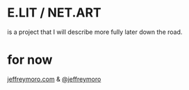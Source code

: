 # E.LIT / NET.ART

is a project that I will describe more fully later down the road. 

# for now

[jeffreymoro.com](https://jeffreymoro.com) & [@jeffreymoro](http://www.twitter.com/jeffreymoro)